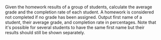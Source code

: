 Given the homework results of a group of students, calculate the average grade and the completion rate of each student. 
A homework is considered not completed if no grade has been assigned.
Output first name of a student, their average grade, and completion rate in percentages. 
Note that it's possible for several students to have the same first name but their results should still be shown separately.